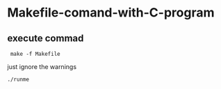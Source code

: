 # Makefile-comand-with-C-program

## execute commad
<code> make -f Makefile</code>

just ignore the warnings

<code>./runme</code>

